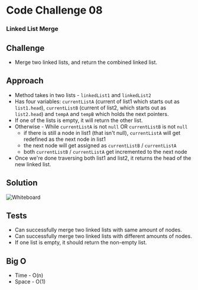 # Code Challenge 08
### Linked List Merge

## Challenge
* Merge two linked lists, and return the combined linked list.

## Approach
* Method takes in two lists - `linkedList1` and `linkedList2`
* Has four variables: `currentListA` (current of list1  which starts out as `list1.head`), `currentListB` (current of list2, which starts out as `list2.head`) and `tempA` and `tempB` which holds the next pointers.
* If one of the lists is empty, it will return the other list.
* Otherwise - While `currentListA` is not `null` OR `currentListB` is not `null`
  * if there is still a node in list1 (that isn't null), `currentListA` will get redefined as the next node in list1
  * the next node will get assigned as `currentListB` / `currentListA`
  * both  `currentListB` / `currentListA` get incremented to the next node
* Once we're done traversing both list1 and list2, it returns the head of the new linked list.

## Solution
![Whiteboard]()

## Tests
* Can successfully merge two linked lists with same amount of nodes.
* Can successfully merge two linked lists with different amounts of nodes.
* If one list is empty, it should return the non-empty list.

## Big O
* Time - O(n)
* Space - O(1)